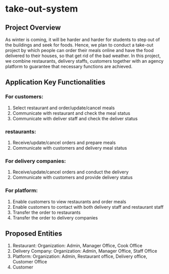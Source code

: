 # take-out-system

## Project Overview
As winter is coming, it will be harder and harder for students to step out of the buildings and seek for foods. Hence, we plan to conduct a take-out project by which people can order their meals online and have the food delivered to their houses, so that get rid of the bad weather. In this project, we combine restaurants, delivery staffs, customers together with an agency platform to guarantee that necessary functions are achieved.

## Application Key Functionalities
### For customers:
1.	Select restaurant and order/update/cancel meals
2.	Communicate with restaurant and check the meal status
3.	Communicate with deliver staff and check the deliver status

### restaurants:
1.	Receive/update/cancel orders and prepare meals
2.	Communicate with customers and delivery meal status

### For delivery companies:
1.	Receive/update/cancel orders and conduct the delivery
2.	Communicate with customers and provide delivery status

### For platform:
1.	Enable customers to view restaurants and order meals
2.	Enable customers to contact with both delivery staff and restaurant staff
3.	Transfer the order to restaurants
4.	Transfer the order to delivery companies

## Proposed Entities
1.	Restaurant: 
Organization: Admin, Manager Office, Cook Office
2.	Delivery Company:
Organization: Admin, Manager Office, Staff Office
3.	Platform:
Organization: Admin, Restaurant office, Delivery office, Customer Office
4.	Customer









